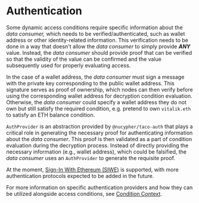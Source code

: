 # Authentication

Some dynamic access conditions require specific information about the _data consumer,_ which needs to be verified/authenticated, such as wallet address or other identity-related information. This verification needs to be done in a way that doesn't allow the _data consumer_ to simply provide _**ANY**_ value. Instead, the _data consumer_ should provide proof that can be verified so that the validity of the value can be confirmed and the value subsequently used for properly evaluating access.

In the case of a wallet address, the _data consumer_ must sign a message with the private key corresponding to the public wallet address. This signature serves as proof of ownership, which nodes can then verify before using the corresponding wallet address for decryption condition evaluation. Otherwise, the _data consumer_ could specify a wallet address they do not own but still satisfy the required condition, e.g. pretend to own `vitalik.eth` to satisfy an ETH balance condition.

`AuthProvider` is an abstraction provided by `@nucypher/taco-auth` that plays a critical role in generating the necessary proof for authenticating information about the _data consumer_. This proof is then validated as a part of condition evaluation during the decryption process. Instead of directly providing the necessary information (e.g., wallet address), which could be falsified, the _data consumer_ uses an `AuthProvider` to generate the requisite proof.&#x20;

At the moment,  [Sign-In With Ethereum (SIWE)](https://docs.login.xyz/general-information/siwe-overview/eip-4361) is supported, with more authentication protocols expected to be added in the future.

For more information on specific authentication providers and how they can be utilized alongside access conditions, see [Condition Context](conditioncontext-and-context-variables.md).

